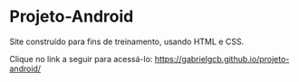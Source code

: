 # Projeto-Android
Site construído para fins de treinamento, usando HTML e CSS.

Clique no link a seguir para acessá-lo:
https://gabrielgcb.github.io/projeto-android/

